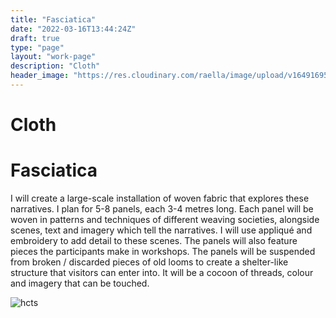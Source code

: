 ```yaml
---
title: "Fasciatica"
date: "2022-03-16T13:44:24Z"
draft: true
type: "page"
layout: "work-page"
description: "Cloth"
header_image: "https://res.cloudinary.com/raella/image/upload/v1649169559/Portfolio%20website/Fasciatica_Weaving_2022_bvg9ix.jpg"
---
```


<div class="work-category-container">
  <h1 class="category-title">
    Cloth
  </h1>
</div>

<div class="work-text-container">
    <h1 class="work-title">Fasciatica</h1>
    <p class="work-info">I will create a large-scale installation of woven fabric that explores these narratives. I plan for 5-8 panels, each 3-4 metres long. Each panel will be woven in patterns and techniques of different weaving societies, alongside scenes, text and imagery which tell the narratives. I will use appliqué and embroidery to add detail to these scenes. The panels will also feature pieces the participants make in workshops.
    The panels will be suspended from broken / discarded pieces of old looms to create a shelter-like structure that visitors can enter into. It will be a cocoon of threads, colour and imagery that can be touched.</p>
</div>

<div class="work-image-container">
    <div class="work-image1-div">
        <img class="work-image1" src="https://res.cloudinary.com/raella/image/upload/v1649247595/Portfolio%20website/cloth/Fasciatica_1-retouch_iuqh3l.jpg" alt="hcts">
    </div>
    <!-- <div class="work-image2">
        <img class="homepage-image" src="https://res.cloudinary.com/raella/image/upload/v1649247595/Portfolio%20website/cloth/Fasciatica_1-retouch_iuqh3l.jpg" alt="hcts">
    </div> -->
    <!-- <div class="work-image3">
        <img class="homepage-image" src="https://res.cloudinary.com/raella/image/upload/v1649247595/Portfolio%20website/cloth/Fasciatica_1-retouch_iuqh3l.jpg" alt="hcts">
    </div> -->
</div>
